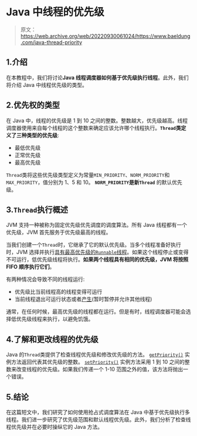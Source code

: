 # Java 中线程的优先级

> 原文：<https://web.archive.org/web/20220930061024/https://www.baeldung.com/java-thread-priority>

## 1.介绍

在本教程中，我们将讨论**Java 线程调度器如何基于优先级执行线程**。此外，我们将介绍 Java 中线程优先级的类型。

## 2.优先权的类型

在 Java 中，线程的优先级是 1 到 10 之间的整数。整数越大，优先级越高。线程调度器使用来自每个线程的这个整数来确定应该允许哪个线程执行。**`Thread`类定义了三种类型的优先级**:

*   最低优先级
*   正常优先级
*   最高优先级

`Thread`类将这些优先级类型定义为常量`MIN_PRIORITY`、`NORM_PRIORITY`和`MAX_PRIORITY`，值分别为 1、5 和 10。 **`NORM_PRIORITY`是新`Thread`** 的默认优先级。

## 3.`Thread`执行概述

JVM 支持一种被称为固定优先级优先调度的调度算法。所有 Java 线程都有一个优先级，JVM 首先服务于优先级最高的线程。

当我们创建一个`Thread`时，它继承了它的默认优先级。当多个线程准备好执行时，JVM 选择并执行[具有最高优先级的`Runnable`线程](/web/20220531041936/https://www.baeldung.com/java-thread-lifecycle)。如果这个线程停止或变得不可运行，低优先级线程将执行。**如果两个线程具有相同的优先级，JVM 将按照 FIFO 顺序执行它们**。

有两种情况会导致不同的线程运行:

*   优先级比当前线程高的线程变得可运行
*   当前线程退出可运行状态或者[产生](/web/20220531041936/https://www.baeldung.com/java-thread-yield)(暂时暂停并允许其他线程)

通常，在任何时候，最高优先级的线程都在运行。但是有时，线程调度器可能会选择低优先级线程来执行，以避免饥饿。

## 4.了解和更改线程的优先级

Java 的`Thread`类提供了检查线程优先级和修改优先级的方法。 [`getPriority()`](https://web.archive.org/web/20220531041936/https://docs.oracle.com/en/java/javase/12/docs/api/java.base/java/lang/Thread.html#getPriority()) 实例方法返回代表其优先级的整数。 [`setPriority()`](https://web.archive.org/web/20220531041936/https://docs.oracle.com/en/java/javase/12/docs/api/java.base/java/lang/Thread.html#setPriority(int)) 实例方法采用 1 到 10 之间的整数来改变线程的优先级。如果我们传递一个 1-10 范围之外的值，该方法将抛出一个错误。

## 5.结论

在这篇短文中，我们研究了如何使用抢占式调度算法在 Java 中基于优先级执行多线程。我们进一步研究了优先级范围和默认线程优先级。此外，我们分析了检查线程优先级并在必要时操纵它的 Java 方法。